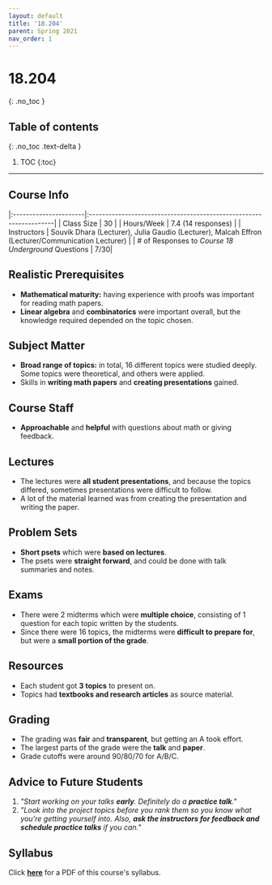 ```yaml
---
layout: default
title: '18.204'
parent: Spring 2021
nav_order: 1
---
```


# 18.204
{: .no_toc }

## Table of contents
{: .no_toc .text-delta }

1. TOC
{:toc}

---

## Course Info

|:----------------------|:-------------------------------------------------------------------|
| Class Size            | 30                                                                 |
| Hours/Week            | 7.4 (14 responses)                                                 | 
| Instructors           | Souvik Dhara (Lecturer), Julia Gaudio (Lecturer), Malcah Effron (Lecturer/Communication Lecturer)   |
| # of Responses to *Course 18 Underground* Questions  | 7/30|

## Realistic Prerequisites
* **Mathematical maturity:** having experience with proofs was important for reading math papers.
* **Linear algebra** and **combinatorics** were important overall, but the knowledge required depended on the topic chosen.


## Subject Matter
* **Broad range of topics:** in total, 16 different topics were studied deeply. Some topics were theoretical, and others were applied. 
* Skills in **writing math papers** and **creating presentations** gained.

## Course Staff
* **Approachable** and **helpful** with questions about math or giving feedback.

## Lectures
* The lectures were **all student presentations**, and because the topics differed, sometimes presentations were difficult to follow.
* A lot of the material learned was from creating the presentation and writing the paper.

## Problem Sets
* **Short psets** which were **based on lectures**.
* The psets were **straight forward**, and could be done with talk summaries and notes.

## Exams
* There were 2 midterms which were **multiple choice**, consisting of 1 question for each topic written by the students.
* Since there were 16 topics, the midterms were **difficult to prepare for**, but were a **small portion of the grade**.

## Resources
* Each student got **3 topics** to present on.
* Topics had **textbooks and research articles** as source material.

## Grading
* The grading was **fair** and **transparent**, but getting an A took effort.
* The largest parts of the grade were the **talk** and **paper**.
* Grade cutoffs were around 90/80/70 for A/B/C.

## Advice to Future Students
 1. *"Start working on your talks **early**. Definitely do a **practice talk**."*
 2. *"Look into the project topics before you rank them so you know what you're getting yourself into. Also, **ask the instructors for feedback and schedule practice talks** if you can."*

## Syllabus
Click [**here**](/assets/files/204_Syllabus_Spring2021.pdf) for a PDF of this course's syllabus.